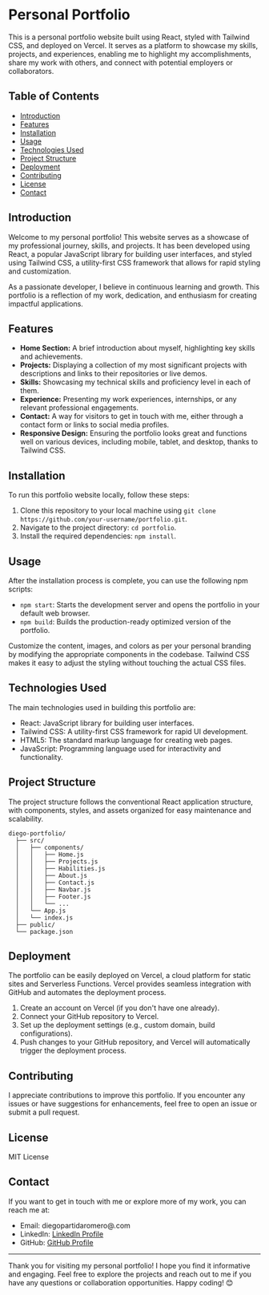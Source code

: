 # Personal Portfolio

This is a personal portfolio website built using React, styled with Tailwind CSS, and deployed on Vercel. It serves as a platform to showcase my skills, projects, and experiences, enabling me to highlight my accomplishments, share my work with others, and connect with potential employers or collaborators.

## Table of Contents

- [Introduction](#introduction)
- [Features](#features)
- [Installation](#installation)
- [Usage](#usage)
- [Technologies Used](#technologies-used)
- [Project Structure](#project-structure)
- [Deployment](#deployment)
- [Contributing](#contributing)
- [License](#license)
- [Contact](#contact)

## Introduction

Welcome to my personal portfolio! This website serves as a showcase of my professional journey, skills, and projects. It has been developed using React, a popular JavaScript library for building user interfaces, and styled using Tailwind CSS, a utility-first CSS framework that allows for rapid styling and customization.

As a passionate developer, I believe in continuous learning and growth. This portfolio is a reflection of my work, dedication, and enthusiasm for creating impactful applications.

## Features

- **Home Section:** A brief introduction about myself, highlighting key skills and achievements.
- **Projects:** Displaying a collection of my most significant projects with descriptions and links to their repositories or live demos.
- **Skills:** Showcasing my technical skills and proficiency level in each of them.
- **Experience:** Presenting my work experiences, internships, or any relevant professional engagements.
- **Contact:** A way for visitors to get in touch with me, either through a contact form or links to social media profiles.
- **Responsive Design:** Ensuring the portfolio looks great and functions well on various devices, including mobile, tablet, and desktop, thanks to Tailwind CSS.

## Installation

To run this portfolio website locally, follow these steps:

1. Clone this repository to your local machine using `git clone https://github.com/your-username/portfolio.git`.
2. Navigate to the project directory: `cd portfolio`.
3. Install the required dependencies: `npm install`.

## Usage

After the installation process is complete, you can use the following npm scripts:

- `npm start`: Starts the development server and opens the portfolio in your default web browser.
- `npm build`: Builds the production-ready optimized version of the portfolio.

Customize the content, images, and colors as per your personal branding by modifying the appropriate components in the codebase. Tailwind CSS makes it easy to adjust the styling without touching the actual CSS files.

## Technologies Used

The main technologies used in building this portfolio are:

- React: JavaScript library for building user interfaces.
- Tailwind CSS: A utility-first CSS framework for rapid UI development.
- HTML5: The standard markup language for creating web pages.
- JavaScript: Programming language used for interactivity and functionality.

## Project Structure

The project structure follows the conventional React application structure, with components, styles, and assets organized for easy maintenance and scalability.

```
diego-portfolio/
  ├── src/
  │   ├── components/
  │   │   ├── Home.js
  │   │   ├── Projects.js
  │   │   ├── Habilities.js
  │   │   ├── About.js
  │   │   ├── Contact.js
  │   │   ├── Navbar.js
  │   │   ├── Footer.js
  │   │   └── ...
  │   └── App.js
  │   └── index.js
  ├── public/
  └── package.json
```

## Deployment

The portfolio can be easily deployed on Vercel, a cloud platform for static sites and Serverless Functions. Vercel provides seamless integration with GitHub and automates the deployment process.

1. Create an account on Vercel (if you don't have one already).
2. Connect your GitHub repository to Vercel.
3. Set up the deployment settings (e.g., custom domain, build configurations).
4. Push changes to your GitHub repository, and Vercel will automatically trigger the deployment process.

## Contributing

I appreciate contributions to improve this portfolio. If you encounter any issues or have suggestions for enhancements, feel free to open an issue or submit a pull request.

## License

MIT License

## Contact

If you want to get in touch with me or explore more of my work, you can reach me at:

- Email: diegopartidaromero@.com
- LinkedIn: [LinkedIn Profile](https://www.linkedin.com/in/diegopartidaromero/)
- GitHub: [GitHub Profile](https://github.com/diegopartida22/)

---

Thank you for visiting my personal portfolio! I hope you find it informative and engaging. Feel free to explore the projects and reach out to me if you have any questions or collaboration opportunities. Happy coding! 😊
